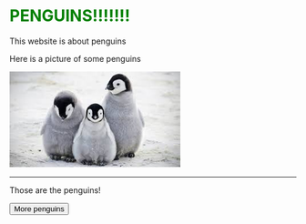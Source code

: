 <!DOCTYPE html>
<html>
    <head>
        <title>My penguin website</title>
        <link rel="stylesheet" href="stylesheets/main.css">
        <script src="javascripts/main.js"></script>
    </head>
    <body>
        <h1 style="color:green;">PENGUINS!!!!!!!</h1>
        <p>This website is about penguins</p>
        <p>Here is a picture of some penguins</p>
        <img src="penguin.jpg">
        <hr>
        <p>Those are the penguins!</p>
        <a href="penguin.html"><button>More penguins</button></a>
    </body>
</html>
